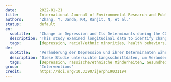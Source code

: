 ```yaml
---
date:          2022-01-21
title:         International Journal of Environmental Research and Public Health
authors:       'Zhang, Y, Janda, KM, Ranjit, N, et al.'
status:        default
en:
  subtitle:    'Change in Depression and Its Determinants during the COVID-19 Pandemic: A Longitudinal Examination among Racially/Ethnically Diverse US Adults'
  description: 'This study examined longitudinal data to identify changes in the occurrence of depressive symptoms, and to explore if such changes were associated with socio-demographic, movement behaviors, and health variables during the COVID-19 pandemic, among a diverse sample of central Texas residents. Participants who completed two online surveys in 2020 (in June and November) from an on-going longitudinal study were included. Depressive symptoms were measured by Patient Health Questionnaire-2. Change in depressive symptoms’ occurrence status between the two time points was categorized into (1) stable/improved, and (2) consistent depressive symptoms/declined. Sociodemographic factors, movement behaviors and health data were self-reported. Statistical analyses utilized descriptive statistics and logistical regression. Among a total of 290 individuals (84.1% female; 71.0% racial/ethnic minorities), 13.5% were categorized as consistent depressive symptoms/declined. Multivariable logistic regression indicated that racial/ethnic minorities, older age, and increased physical activity were associated with a lower likelihood, while greater sedentary time was associated with higher likelihood of consistent depressive symptoms/declined status. Between 3 months and 8 months into the pandemic, various socio-demographic and behavioral variables were associated with changes in depressive symptoms’ occurrence status. Future research should explore the longer-term impacts of COVID-19 on depression among a diverse population and identify risk factors for depression. '
  tags:        [depression, racial/ethnic minorities, health behaviors, longitudinal design, COVID-19, mental health, physical activity, sedentary time]
de:
  subtitle:    'Veränderung der Depression und ihrer Determinanten während der COVID-19-Pandemie: Eine Längsschnittuntersuchung unter rassisch/ethnisch gemischten US-Erwachsenen'
  description: 'Diese Studie untersuchte Längsschnittdaten, um Veränderungen im Auftreten depressiver Symptome zu ermitteln und zu untersuchen, ob solche Veränderungen mit soziodemografischen, Bewegungsverhaltens- und Gesundheitsvariablen während der COVID-19-Pandemie bei einer heterogenen Stichprobe von Bewohnern von Zentraltexas zusammenhängen. Eingeschlossen wurden Teilnehmer, die im Jahr 2020 zwei Online-Umfragen (im Juni und November) im Rahmen einer laufenden Längsschnittstudie ausfüllten. Die depressiven Symptome wurden mit dem Patient Health Questionnaire-2 gemessen. Die Veränderung des Auftretens depressiver Symptome zwischen den beiden Zeitpunkten wurde kategorisiert in (1) stabil/verbessert und (2) gleichbleibende depressive Symptome/verringert. Soziodemografische Faktoren, Bewegungsverhalten und Gesundheitsdaten wurden in Selbstauskünften angegeben. Für die statistischen Analysen wurden deskriptive Statistiken und logistische Regressionen verwendet. Von den insgesamt 290 Personen (84,1 % weiblich; 71,0 % Angehörige rassischer/ethnischer Minderheiten) wurden 13,5 % als durchgängig depressiv/abgestumpft eingestuft. Die multivariable logistische Regression ergab, dass Angehörige rassischer/ethnischer Minderheiten, ein höheres Alter und eine erhöhte körperliche Aktivität mit einer geringeren Wahrscheinlichkeit verbunden waren, während ein höherer Anteil an sitzender Tätigkeit mit einer höheren Wahrscheinlichkeit für anhaltende depressive Symptome bzw. einer Verschlechterung verbunden war. Zwischen 3 Monaten und 8 Monaten nach der Pandemie wurden verschiedene soziodemografische und verhaltensbezogene Variablen mit Veränderungen des Auftretens depressiver Symptome in Verbindung gebracht. Künftige Forschungsarbeiten sollten die längerfristigen Auswirkungen von COVID-19 auf Depressionen in einer heterogenen Bevölkerung untersuchen und Risikofaktoren für Depressionen ermitteln. ' 
  tags:        [Depression, rassische/ethnische Minderheiten, Gesundheitsverhalten, Längsschnittdesign, COVID-19, psychische Gesundheit, sitzende Tätigkeit, Körperliche Aktivität]
group:         'Interventions'
credit:        https://doi.org/10.3390/ijerph19031194
---
```


